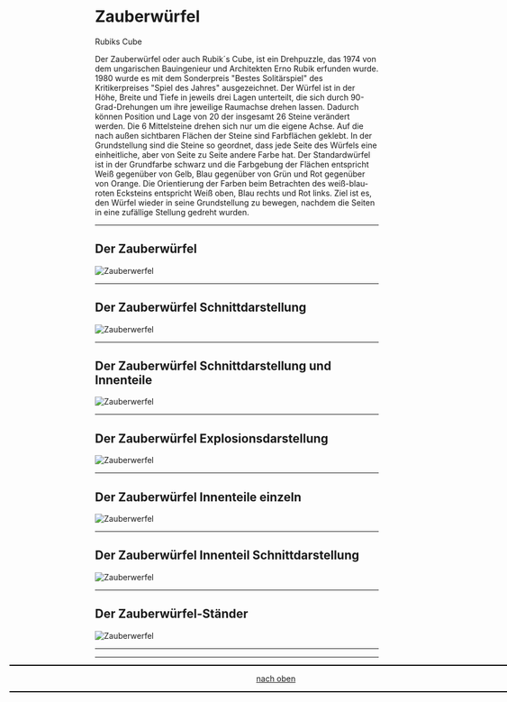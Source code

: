 <a name="oben"></a>

 

# Zauberwürfel
Rubiks Cube

Der Zauberwürfel oder auch Rubik´s Cube, ist ein Drehpuzzle, das 1974 von dem ungarischen Bauingenieur und Architekten Erno Rubik erfunden wurde. 1980 wurde es mit dem Sonderpreis "Bestes Solitärspiel" des Kritikerpreises "Spiel des Jahres" ausgezeichnet. Der Würfel ist in der Höhe, Breite und Tiefe in jeweils drei Lagen unterteilt, die sich durch 90-Grad-Drehungen um ihre jeweilige Raumachse drehen lassen. Dadurch können Position und Lage von 20 der insgesamt 26 Steine verändert werden. Die 6 Mittelsteine drehen sich nur um die eigene Achse. Auf die nach außen sichtbaren Flächen der Steine sind Farbflächen geklebt. In der Grundstellung sind die Steine so geordnet, dass jede Seite des Würfels eine einheitliche, aber von Seite zu Seite andere Farbe hat. Der Standardwürfel ist in der Grundfarbe schwarz und die Farbgebung der Flächen entspricht Weiß gegenüber von Gelb, Blau gegenüber von Grün und Rot gegenüber von Orange. Die Orientierung der Farben beim Betrachten des weiß-blau-roten Ecksteins entspricht Weiß oben, Blau rechts und Rot links. Ziel ist es, den Würfel wieder in seine Grundstellung zu bewegen, nachdem die Seiten in eine zufällige Stellung gedreht wurden.

---

## Der Zauberwürfel

![Zauberwerfel](https://github.com/frankyhub/Zauberwuerfel/blob/main/pic/zauberwuerfel.png)

---

## Der Zauberwürfel Schnittdarstellung

![Zauberwerfel](https://github.com/frankyhub/Zauberwuerfel/blob/main/pic/wuerfel.png)

---

## Der Zauberwürfel Schnittdarstellung und Innenteile

![Zauberwerfel](https://github.com/frankyhub/Zauberwuerfel/blob/main/pic/wuerfel3.png)

---

## Der Zauberwürfel Explosionsdarstellung

![Zauberwerfel](https://github.com/frankyhub/Zauberwuerfel/blob/main/pic/wuerfel1.png)

---

## Der Zauberwürfel Innenteile einzeln

![Zauberwerfel](https://github.com/frankyhub/Zauberwuerfel/blob/main/pic/wuerfel2.png)

---

## Der Zauberwürfel Innenteil Schnittdarstellung

![Zauberwerfel](https://github.com/frankyhub/Zauberwuerfel/blob/main/pic/zauberw%C3%BCrfelinnen.png)

---

## Der Zauberwürfel-Ständer

![Zauberwerfel](https://github.com/frankyhub/Zauberwuerfel/blob/main/pic/zauberwuerfelstaender.png)


---


<div style="position:absolute; left:2cm; ">   
<ol class="breadcrumb" style="border-top: 2px solid black;border-bottom:2px solid black; height: 45px; width: 900px;"> <p align="center"><a href="#oben">nach oben</a></p></ol>
</div> 

---



